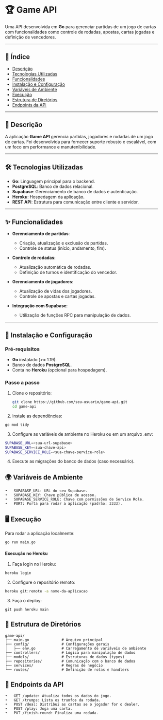 # 🏆 Game API

Uma API desenvolvida em **Go** para gerenciar partidas de um jogo de cartas com funcionalidades como controle de rodadas, apostas, cartas jogadas e definição de vencedores.

---

## 📜 Índice

- [Descrição](#descrição)
- [Tecnologias Utilizadas](#tecnologias-utilizadas)
- [Funcionalidades](#funcionalidades)
- [Instalação e Configuração](#instalação-e-configuração)
- [Variáveis de Ambiente](#variáveis-de-ambiente)
- [Execução](#execução)
- [Estrutura de Diretórios](#estrutura-de-diretórios)
- [Endpoints da API](#endpoints-da-api)

---

## 📝 Descrição

A aplicação **Game API** gerencia partidas, jogadores e rodadas de um jogo de cartas. Foi desenvolvida para fornecer suporte robusto e escalável, com um foco em performance e manutenibilidade.

---

## 🛠️ Tecnologias Utilizadas

- **Go**: Linguagem principal para o backend.
- **PostgreSQL**: Banco de dados relacional.
- **Supabase**: Gerenciamento de banco de dados e autenticação.
- **Heroku**: Hospedagem da aplicação.
- **REST API**: Estrutura para comunicação entre cliente e servidor.

---

## ✨ Funcionalidades

- **Gerenciamento de partidas**:
  - Criação, atualização e exclusão de partidas.
  - Controle de status (início, andamento, fim).

- **Controle de rodadas**:
  - Atualização automática de rodadas.
  - Definição de turnos e identificação do vencedor.

- **Gerenciamento de jogadores**:
  - Atualização de vidas dos jogadores.
  - Controle de apostas e cartas jogadas.

- **Integração com Supabase**:
  - Utilização de funções RPC para manipulação de dados.

---

## 🚀 Instalação e Configuração

### Pré-requisitos

- **Go** instalado (>= 1.19).
- Banco de dados **PostgreSQL**.
- Conta no **Heroku** (opcional para hospedagem).

### Passo a passo

1. Clone o repositório:
   ```bash
   git clone https://github.com/seu-usuario/game-api.git
   cd game-api
   ```

2.	Instale as dependências:
  ```bash
  go mod tidy
  ```

3.	Configure as variáveis de ambiente no Heroku ou em um arquivo .env:
  ```bash
  SUPABASE_URL=<sua-url-supabase>
  SUPABASE_KEY=<sua-chave-api>
  SUPABASE_SERVICE_ROLE=<sua-chave-service-role>
  ```

4.  Execute as migrações do banco de dados (caso necessário).

## 🌍 Variáveis de Ambiente
	•	SUPABASE_URL: URL do seu Supabase.
	•	SUPABASE_KEY: Chave pública de acesso.
	•	SUPABASE_SERVICE_ROLE: Chave com permissões de Service Role.
	•	PORT: Porta para rodar a aplicação (padrão: 3333).

## 🖥️ Execução
Para rodar a aplicação localmente:
  ```bash
  go run main.go
  ```

#### Execução no Heroku
1.	Faça login no Heroku:
  ```bash
  heroku login
  ```

2.	Configure o repositório remoto:
  ```bash
  heroku git:remote -a nome-da-aplicacao
  ```

3.	Faça o deploy:
  ```
  git push heroku main
  ```

## 📁 Estrutura de Diretórios
  ```plaintext
  game-api/
  ├── main.go               # Arquivo principal
  ├── config/               # Configurações gerais
  │   ├── env.go            # Carregamento de variáveis de ambiente
  ├── controllers/          # Lógica para manipulação de dados
  ├── models/               # Estruturas de dados (types)
  ├── repositories/         # Comunicação com o banco de dados
  ├── services/             # Regras de negócio
  └── routes/               # Definição de rotas e handlers
  ```

## 📡 Endpoints da API
	•	GET /update: Atualiza todos os dados do jogo.
	•	GET /trumps: Lista os trunfos da rodada.
	•	POST /deal: Distribui as cartas se o jogador for o dealer.
	•	POST /play: Joga uma carta.
	•	PUT /finish-round: Finaliza uma rodada.
